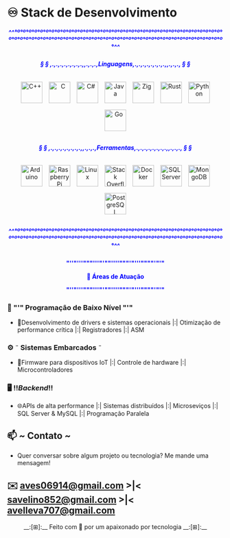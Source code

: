 # ♾️ Stack de Desenvolvimento  
<div align="center">
    <h5><strong style="color: blue;">^^°º°º°º°º°º°º°º°º°º°º°º°º°º°º°º°º°º°º°º°º°º°º°º°º°º°º°º°º°º°º°º°º°º°º°º°º°º°º°º°º°º°º°º°º°º°º°º°º°º°º°º°º°º°º°º°º°º°º°º°º°º°º°º°º°º°º°º°º°º°º°º°º°º°º°^^</strong></h5>
</div>
<div align="center">
    <h6><strong style="color: blue;">§ § ,.,.,.,.,.,.,.,.,,.,.,.,Linguagens,.,.,.,.,.,.,.,.,,.,.,., § §</strong></h6>
</div>
<div align="center">
    <div style="display: flex; flex-wrap: wrap; justify-content: center; gap: 15px; margin: 30px 0;">
        <!-- Tecnologias existentes -->
        <a href="https://isocpp.org/" target="_blank" title="C++">
            <img src="https://upload.wikimedia.org/wikipedia/commons/1/18/ISO_C%2B%2B_Logo.svg" alt="C++" width="50" height="50">
        </a>
        <a href="https://www.iso.org/standard/74528.html" target="_blank" title="C">
            <img src="https://upload.wikimedia.org/wikipedia/commons/thumb/1/18/C_Programming_Language.svg/926px-C_Programming_Language.svg.png" alt="C" width="50" height="50">
        </a>
        <a href="https://dotnet.microsoft.com/" target="_blank" title="C#">
            <img src="https://upload.wikimedia.org/wikipedia/commons/4/4f/Csharp_Logo.png" alt="C#" width="50" height="50">
        </a>
        <a href="https://www.java.com/" target="_blank" title="Java">
            <img src="https://upload.wikimedia.org/wikipedia/en/3/30/Java_programming_language_logo.svg" alt="Java" width="50" height="50">
        </a>
        <a href="https://ziglang.org/" target="_blank" title="Zig">
            <img src="https://ziglang.org/img/zig-logo-dark.svg" alt="Zig" width="50" height="50">
        </a>
        <a href="https://www.rust-lang.org/" target="_blank" title="Rust">
            <img src="https://www.rust-lang.org/static/images/rust-logo-blk.svg" alt="Rust" width="50" height="50">
        </a>
        <a href="https://www.python.org/" target="_blank" title="Python">
            <img src="https://www.python.org/static/community_logos/python-logo.png" alt="Python" width="50" height="50">
        </a>
        <a href="https://go.dev/" target="_blank" title="Go">
            <img src="https://go.dev/images/go-logo-blue.svg" alt="Go" width="50" height="50">
        </a>
    </div>
</div>
<div align="center">
    <h6><strong style="color: blue;">§ § ,.,.,.,.,.,.,.,.,,.,.,.,Ferramentas,.,.,.,.,.,.,.,.,,.,.,., § §</strong></h6>
</div>
<div align="center">
    <div style="display: flex; flex-wrap: wrap; justify-content: center; gap: 15px; margin: 30px 0;">
        <!-- Tecnologias existentes -->
        <a href="https://www.arduino.cc/" target="_blank" title="Arduino">
            <img src="https://upload.wikimedia.org/wikipedia/commons/8/87/Arduino_Logo.svg" alt="Arduino" width="50" height="50">
        </a>
        <a href="https://www.raspberrypi.org/" target="_blank" title="Raspberry Pi">
            <img src="https://upload.wikimedia.org/wikipedia/en/thumb/c/cb/Raspberry_Pi_Logo.svg/1920px-Raspberry_Pi_Logo.svg.png" alt="Raspberry Pi" width="50" height="50">
        </a>
        <a href="https://www.linux.org/" target="_blank" title="Linux">
            <img src="https://upload.wikimedia.org/wikipedia/commons/a/af/Tux.png" alt="Linux" width="50" height="50">
        </a>
        <a href="https://stackoverflow.com/" target="_blank" title="Stack Overflow">
            <img src="https://upload.wikimedia.org/wikipedia/commons/e/ef/Stack_Overflow_icon.svg" alt="Stack Overflow" width="50" height="50">
        </a>
        <a href="https://www.docker.com/" target="_blank" title="Docker">
            <img src="https://www.docker.com/wp-content/uploads/2022/03/vertical-logo-monochromatic.png" alt="Docker" width="50" height="50">
        </a>
        <a href="https://www.microsoft.com/sql-server/" target="_blank" title="SQL Server">
            <img src="https://lirp.cdn-website.com/9e5fcf4a/dms3rep/multi/opt/SQL-Server-Logo-640w.jpg" alt="SQL Server" width="50" height="50">
        </a>
        <a href="https://www.mongodb.com/" target="_blank" title="MongoDB">
            <img src="https://www.mongodb.com/assets/images/global/leaf.png" alt="MongoDB" width="50" height="50">
        </a>
        <a href="https://www.postgresql.org/" target="_blank" title="PostgreSQL">
            <img src="https://www.postgresql.org/media/img/about/press/elephant.png" alt="PostgreSQL" width="50" height="50">
        </a>
    </div>
</div>
<div align="center">
    <h5><strong style="color: blue;">^^°º°º°º°º°º°º°º°º°º°º°º°º°º°º°º°º°º°º°º°º°º°º°º°º°º°º°º°º°º°º°º°º°º°º°º°º°º°º°º°º°º°º°º°º°º°º°º°º°º°º°º°º°º°º°º°º°º°º°º°º°º°º°º°º°º°º°º°º°º°º°º°º°º°º°^^</strong></h5>
</div>

<div align="center">
    <h4><strong style="color: blue;">"''"'''"""'''"'""''''"""'"'''""""'"'"<p>🎯 Áreas de Atuação</p>"''"'''"""'''"'""''''"""'"'''""""'"'"</strong></h4>
</div>

### 🔧 "'" Programação de Baixo Nível "'" 
- 🔹Desenvolvimento de drivers e sistemas operacionais |:| Otimização de performance crítica |:| Registradores |:| ASM
### ⚙️ `¨` Sistemas Embarcados `¨`  
- 🔺Firmware para dispositivos IoT |:| Controle de hardware |:| Microcontroladores
### 🖥️ !$! Backend !$!  
- 🌐APIs de alta performance |:| Sistemas distribuídos |:| Microseviços |:| SQL Server & MySQL |:| Programação Paralela
## 📫 _~_ Contato _~_
-  Quer conversar sobre algum projeto ou tecnologia? Me mande uma mensagem!  

✉️ [aves06914@gmail.com](mailto:aves06914@gmail.com)  >|< [savelino852@gmail.com](mailto:savelino852@gmail.com) >|< avelleva707@gmail.com
---
<p align="center">__:[⊞]:__ Feito com 💙 por um apaixonado por tecnologia __:[⊞]:__</p>
